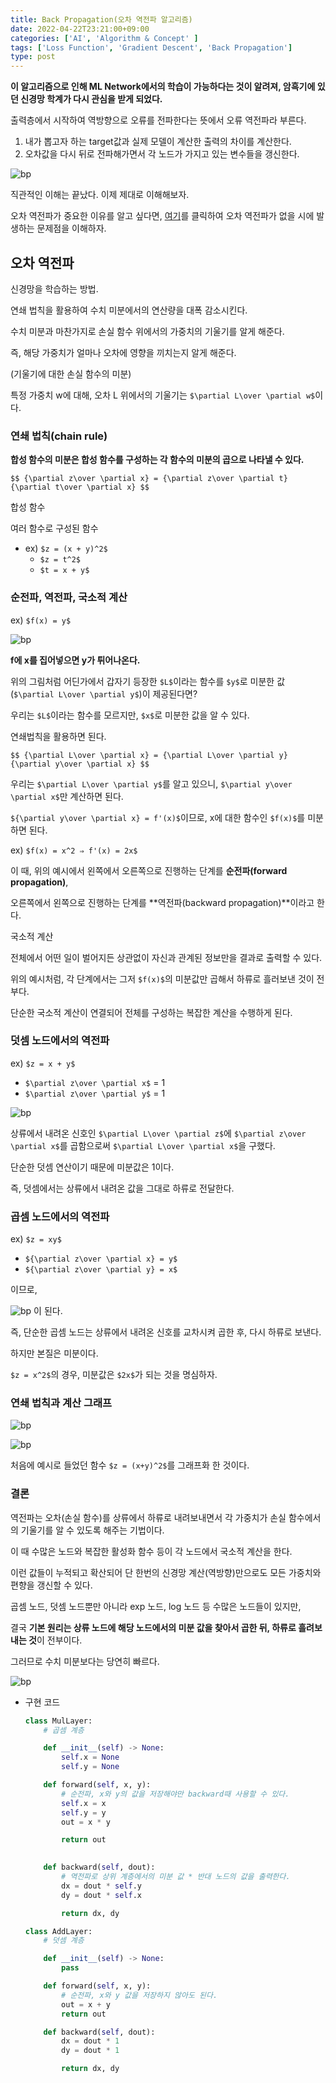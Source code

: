 ```yaml
---
title: Back Propagation(오차 역전파 알고리즘)
date: 2022-04-22T23:21:00+09:00
categories: ['AI', 'Algorithm & Concept' ]
tags: ['Loss Function', 'Gradient Descent', 'Back Propagation']
type: post
---
```

**이 알고리즘으로 인해 ML Network에서의 학습이 가능하다는 것이 알려져, 암흑기에 있던 신경망 학계가 다시 관심을 받게 되었다.**

출력층에서 시작하여 역방향으로 오류를 전파한다는 뜻에서 오류 역전파라 부른다.

1. 내가 뽑고자 하는 target값과 실제 모델이 계산한 출력의 차이를 계산한다.
2. 오차값을 다시 뒤로 전파해가면서 각 노드가 가지고 있는 변수들을 갱신한다.

![bp](/imgs/bp.png)

직관적인 이해는 끝났다. 이제 제대로 이해해보자.

오차 역전파가 중요한 이유를 알고 싶다면, [여기](https://osmin625.github.io/posts/%EC%88%98%EC%B9%98-%EB%AF%B8%EB%B6%84/)를 클릭하여 오차 역전파가 없을 시에 발생하는 문제점을 이해하자.

## 오차 역전파

신경망을 학습하는 방법.

연쇄 법칙을 활용하여 수치 미분에서의 연산량을 대폭 감소시킨다.

수치 미분과 마찬가지로 손실 함수 위에서의 가중치의 기울기를 알게 해준다.

즉, 해당 가중치가 얼마나 오차에 영향을 끼치는지 알게 해준다.

(기울기에 대한 손실 함수의 미분)

특정 가중치 w에 대해, 오차 L 위에서의 기울기는 `$\partial L\over \partial w$`이다.

### 연쇄 법칙(chain rule)

**합성 함수의 미분은 합성 함수를 구성하는 각 함수의 미분의 곱으로 나타낼 수 있다.**

`$$
{\partial z\over \partial x} = {\partial z\over \partial t}{\partial t\over \partial x}
$$`

합성 함수

여러 함수로 구성된 함수

- ex) `$z = (x + y)^2$`
    - `$z = t^2$`
    - `$t = x + y$`

### 순전파, 역전파, 국소적 계산

ex) `$f(x) = y$`

![bp](/imgs/bp1.png)

**f에 x를 집어넣으면 y가 튀어나온다.**

위의 그림처럼 어딘가에서 갑자기 등장한 `$L$`이라는 함수를 `$y$`로 미분한 값(`$\partial L\over \partial y$`)이 제공된다면?

우리는 `$L$`이라는 함수를 모르지만, `$x$`로 미분한 값을 알 수 있다.

연쇄법칙을 활용하면 된다.

`$$
{\partial L\over \partial x} = {\partial L\over \partial y}{\partial y\over \partial x}
$$`

우리는 `$\partial L\over \partial y$`를 알고 있으니, `$\partial y\over \partial x$`만 계산하면 된다.

`${\partial y\over \partial x} = f'(x)$`이므로, x에 대한 함수인 `$f(x)$`를 미분하면 된다.

ex) `$f(x) = x^2 ⇒ f'(x) = 2x$` 

이 때, 위의 예시에서 왼쪽에서 오른쪽으로 진행하는 단계를 **순전파(forward propagation)**,

오른쪽에서 왼쪽으로 진행하는 단계를 **역전파(backward propagation)**이라고 한다.

국소적 계산

전체에서 어떤 일이 벌어지든 상관없이 자신과 관계된 정보만을 결과로 출력할 수 있다.

위의 예시처럼, 각 단계에서는 그저 `$f(x)$`의 미분값만 곱해서 하류로 흘러보낸 것이 전부다.

단순한 국소적 계산이 연결되어 전체를 구성하는 복잡한 계산을 수행하게 된다.

### 덧셈 노드에서의 역전파

ex) `$z = x + y$`

- `$\partial z\over \partial x$` = 1
- `$\partial z\over \partial y$` = 1

![bp](/imgs/bp2.png)

상류에서 내려온 신호인 `$\partial L\over \partial z$`에 `$\partial z\over \partial x$`를 곱함으로써 `$\partial L\over \partial x$`을 구했다.

단순한 덧셈 연산이기 때문에 미분값은 1이다.

즉, 덧셈에서는 상류에서 내려온 값을 그대로 하류로 전달한다.

### 곱셈 노드에서의 역전파

ex) `$z = xy$`

- `${\partial z\over \partial x} = y$`
- `${\partial z\over \partial y} = x$`

이므로, 

![bp](/imgs/bp3.png)
이 된다.

즉, 단순한 곱셈 노드는 상류에서 내려온 신호를 교차시켜 곱한 후, 다시 하류로 보낸다.

하지만 본질은 미분이다.

`$z = x^2$`의 경우, 미분값은 `$2x$`가 되는 것을 명심하자.

### 연쇄 법칙과 계산 그래프

![bp](/imgs/bp4.png)

![bp](/imgs/bp5.png)

처음에 예시로 들었던 함수 `$z = (x+y)^2$`를 그래프화 한 것이다.

### 결론

역전파는 오차(손실 함수)를 상류에서 하류로 내려보내면서 각 가중치가 손실 함수에서의 기울기를 알 수 있도록 해주는 기법이다.

이 때 수많은 노드와 복잡한 활성화 함수 등이 각 노드에서 국소적 계산을 한다.

이런 값들이 누적되고 확산되어 단 한번의 신경망 계산(역방향)만으로도 모든 가중치와 편향을 갱신할 수 있다.

곱셈 노드, 덧셈 노드뿐만 아니라 exp 노드, log 노드 등 수많은 노드들이 있지만,

결국 **기본 원리는 상류 노드에 해당 노드에서의 미분 값을 찾아서 곱한 뒤, 하류로 흘려보내는 것**이 전부이다.

그러므로 수치 미분보다는 당연히 빠르다.

![bp](/imgs/bp6.png)

- 구현 코드
    
    ```python
    class MulLayer:
        # 곱셈 계층
    
        def __init__(self) -> None:
            self.x = None
            self.y = None
    
        def forward(self, x, y):
            # 순전파, x와 y의 값을 저장해야만 backward때 사용할 수 있다.
            self.x = x
            self.y = y
            out = x * y
    
            return out
    
        
        def backward(self, dout):
            # 역전파로 상위 계층에서의 미분 값 * 반대 노드의 값을 출력한다.
            dx = dout * self.y
            dy = dout * self.x
    
            return dx, dy
    
    class AddLayer:
        # 덧셈 계층
    
        def __init__(self) -> None:
            pass
    
        def forward(self, x, y):
            # 순전파, x와 y 값을 저장하지 않아도 된다.
            out = x + y
            return out
    
        def backward(self, dout):
            dx = dout * 1
            dy = dout * 1
    
            return dx, dy
    ```